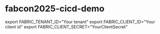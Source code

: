 # fabcon2025-cicd-demo


export FABRIC_TENANT_ID="Your tenant"
export FABRIC_CLIENT_ID="Your client id"
export FABRIC_CLIENT_SECRET="YourClientSecret"